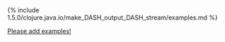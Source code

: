 {% include 1.5.0/clojure.java.io/make_DASH_output_DASH_stream/examples.md %}

[Please add examples!](https://github.com/arrdem/grimoire/edit/master/_includes/1.6.0/clojure.java.io/make_DASH_output_DASH_stream/examples.md)
